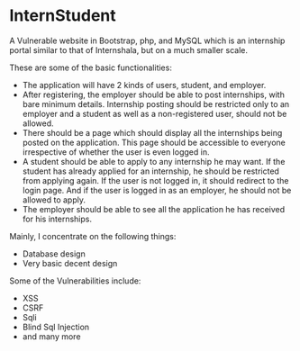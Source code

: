 # InternStudent

A Vulnerable website in Bootstrap, php, and MySQL which is an internship portal similar to that of Internshala, but on a much smaller scale.

These are some of the basic functionalities:

- The application will have 2 kinds of users, student, and employer.
- After registering, the employer should be able to post internships, with bare minimum details. Internship posting should be restricted only to an employer and a student as well as a non-registered user, should not be allowed.
- There should be a page which should display all the internships being posted on the application. This page should be accessible to everyone irrespective of whether the user is even logged in.
- A student should be able to apply to any internship he may want. If the student has already applied for an internship, he should be restricted from applying again. If the user is not logged in, it should redirect to the login page. And if the user is logged in as an employer, he should not be allowed to apply.
- The employer should be able to see all the application he has received for his internships.

Mainly, I concentrate on the following things:
- Database design
- Very basic decent design

Some of the Vulnerabilities include:
- XSS
- CSRF
- Sqli
- Blind Sql Injection
- and many more
